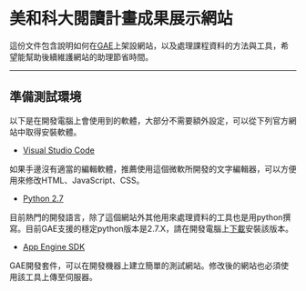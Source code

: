 # 美和科大閱讀計畫成果展示網站 #

這份文件包含說明如何在[GAE](https://appengine.google.com/ "Google App Engine")上架設網站，以及處理課程資料的方法與工具，希望能幫助後續維護網站的助理節省時間。


----------

## 準備測試環境 ##

以下是在開發電腦上會使用到的軟體，大部分不需要額外設定，可以從下列官方網站中取得安裝軟體。

- [Visual Studio Code](https://www.visualstudio.com/zh-tw/products/code-vs.aspx)

如果手邊沒有適當的編輯軟體，推薦使用這個微軟所開發的文字編輯器，可以方便用來修改HTML、JavaScript、CSS。

- [Python 2.7](https://www.python.org/)

目前熱門的開發語言，除了這個網站外其他用來處理資料的工具也是用python撰寫。目前GAE支援的穩定python版本是2.7.X，請在開發電腦上[下載](https://www.python.org/downloads/)安裝該版本。

- [App Engine SDK](https://cloud.google.com/appengine/downloads)

GAE開發套件，可以在開發機器上建立簡單的測試網站。修改後的網站也必須使用該工具上傳至伺服器。

